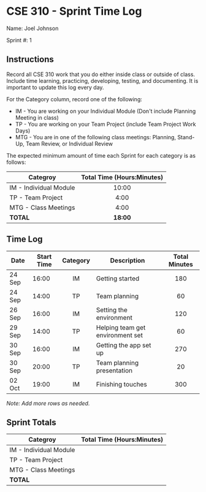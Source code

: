 # CSE 310 - Sprint Time Log

Name: Joel Johnson

Sprint #: 1

## Instructions

Record all CSE 310 work that you do either inside class or outside of class.  Include time learning, practicing, developing, testing, and documenting.  It is important to update this log every day.

For the Category column, record one of the following:
* IM - You are working on your Individual Module (Don't include Planning Meeting in class)
* TP - You are working on your Team Project (include Team Project Work Days)
* MTG - You are in one of the following class meetings: Planning, Stand-Up, Team Review, or Individual Review

The expected minimum amount of time each Sprint for each category is as follows:

|Categroy                       |Total Time (Hours:Minutes)|
|-------------------------------|:------------------------:|
|IM - Individual Module         |          10:00           |
|TP - Team Project              |           4:00           |
|MTG - Class Meetings           |           4:00           |
|**TOTAL**                      |        **18:00**         |

## Time Log

|Date      |Start Time|Category|Description                                 |Total Minutes|
|----------|----------|:------:|--------------------------------------------|:-----------:|
|24 Sep    | 16:00    |   IM   |  Getting started                           | 180         |
|24 Sep    | 14:00    |   TP   |  Team planning                             | 60          |
|26 Sep    | 16:00    |   IM   |  Setting the environment                   | 120         |
|29 Sep    | 14:00    |   TP   |  Helping team get environment set          | 60          |
|30 Sep    | 16:00    |   IM   |  Getting the app set up                    | 270         |
|30 Sep    | 20:00    |   TP   |  Team planning presentation                | 20          |
|02 Oct    | 19:00    |   IM   |  Finishing touches                         | 300         |

_Note: Add more rows as needed._

## Sprint Totals

|Categroy                       |Total Time (Hours:Minutes)|
|-------------------------------|:------------------------:|
|IM - Individual Module         |                          |
|TP - Team Project              |                          |
|MTG - Class Meetings           |                          |
|**TOTAL**                      |                          |
